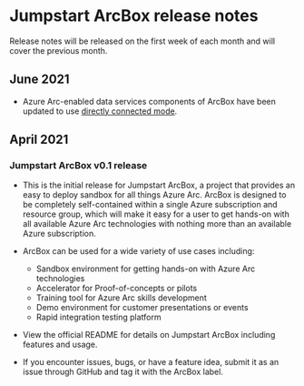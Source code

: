 
# Jumpstart ArcBox release notes

Release notes will be released on the first week of each month and will cover the previous month.

## June 2021

* Azure Arc-enabled data services components of ArcBox have been updated to use [directly connected mode](https://docs.microsoft.com/en-us/azure/azure-arc/data/connectivity#connectivity-modes).

## April 2021

### Jumpstart ArcBox v0.1 release

* This is the initial release for Jumpstart ArcBox, a project that provides an easy to deploy sandbox for all things Azure Arc. ArcBox is designed to be completely self-contained within a single Azure subscription and resource group, which will make it easy for a user to get hands-on with all available Azure Arc technologies with nothing more than an available Azure subscription.

* ArcBox can be used for a wide variety of use cases including:
  * Sandbox environment for getting hands-on with Azure Arc technologies
  * Accelerator for Proof-of-concepts or pilots
  * Training tool for Azure Arc skills development
  * Demo environment for customer presentations or events
  * Rapid integration testing platform

* View the official README for details on Jumpstart ArcBox including features and usage.

* If you encounter issues, bugs, or have a feature idea, submit it as an issue through GitHub and tag it with the ArcBox label.
